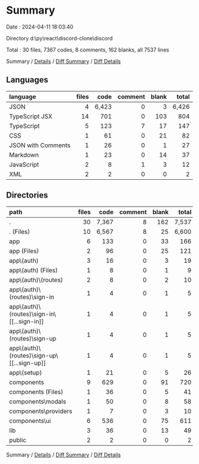 # Summary

Date : 2024-04-11 18:03:40

Directory d:\\py\\react\\discord-clone\\discord

Total : 30 files,  7367 codes, 8 comments, 162 blanks, all 7537 lines

Summary / [Details](details.md) / [Diff Summary](diff.md) / [Diff Details](diff-details.md)

## Languages
| language | files | code | comment | blank | total |
| :--- | ---: | ---: | ---: | ---: | ---: |
| JSON | 4 | 6,423 | 0 | 3 | 6,426 |
| TypeScript JSX | 14 | 701 | 0 | 103 | 804 |
| TypeScript | 5 | 123 | 7 | 17 | 147 |
| CSS | 1 | 61 | 0 | 21 | 82 |
| JSON with Comments | 1 | 26 | 0 | 1 | 27 |
| Markdown | 1 | 23 | 0 | 14 | 37 |
| JavaScript | 2 | 8 | 1 | 3 | 12 |
| XML | 2 | 2 | 0 | 0 | 2 |

## Directories
| path | files | code | comment | blank | total |
| :--- | ---: | ---: | ---: | ---: | ---: |
| . | 30 | 7,367 | 8 | 162 | 7,537 |
| . (Files) | 10 | 6,567 | 8 | 25 | 6,600 |
| app | 6 | 133 | 0 | 33 | 166 |
| app (Files) | 2 | 96 | 0 | 25 | 121 |
| app\\(auth) | 3 | 16 | 0 | 3 | 19 |
| app\\(auth) (Files) | 1 | 8 | 0 | 1 | 9 |
| app\\(auth)\\(routes) | 2 | 8 | 0 | 2 | 10 |
| app\\(auth)\\(routes)\\sign-in | 1 | 4 | 0 | 1 | 5 |
| app\\(auth)\\(routes)\\sign-in\\[[...sign-in]] | 1 | 4 | 0 | 1 | 5 |
| app\\(auth)\\(routes)\\sign-up | 1 | 4 | 0 | 1 | 5 |
| app\\(auth)\\(routes)\\sign-up\\[[...sign-up]] | 1 | 4 | 0 | 1 | 5 |
| app\\(setup) | 1 | 21 | 0 | 5 | 26 |
| components | 9 | 629 | 0 | 91 | 720 |
| components (Files) | 1 | 36 | 0 | 5 | 41 |
| components\\modals | 1 | 50 | 0 | 8 | 58 |
| components\\providers | 1 | 7 | 0 | 3 | 10 |
| components\\ui | 6 | 536 | 0 | 75 | 611 |
| lib | 3 | 36 | 0 | 13 | 49 |
| public | 2 | 2 | 0 | 0 | 2 |

Summary / [Details](details.md) / [Diff Summary](diff.md) / [Diff Details](diff-details.md)